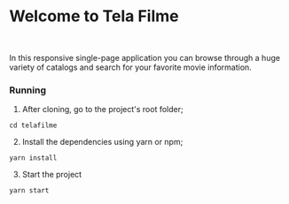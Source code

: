 <h1>Welcome to Tela Filme</h1>

<br>


<p>In this responsive single-page application you can browse through a huge variety of catalogs and search for your favorite movie information.</p>



### Running 

1. After cloning, go to the project's root folder;

```
cd telafilme
```

2. Install the dependencies using yarn or npm;

```
yarn install
```

3. Start the project

```
yarn start
```


